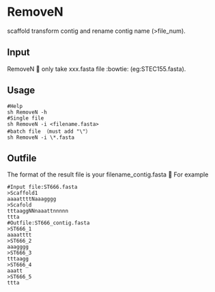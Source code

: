 # RemoveN
scaffold transform contig and rename contig name (>file_num).

## Input
RemoveN :dog: only take xxx.fasta file :bowtie: (eg:STEC155.fasta). 
## Usage
```
#Help 
sh RemoveN -h
#Single file
sh RemoveN -i <filename.fasta>
#batch file （must add "\"）
sh RemoveN -i \*.fasta
```
## Outfile
The format of the result file is your filename_contig.fasta :see_no_evil:
For example
```
#Input file:ST666.fasta
>Scaffold1
aaaattttNaaagggg
>Scafold
tttaaggNNnaaattnnnnn
ttta
#Outfile:ST666_contig.fasta
>ST666_1
aaaatttt
>ST666_2
aaagggg
>ST666_3
tttaagg
>ST666_4
aaatt
>ST666_5
ttta
```
